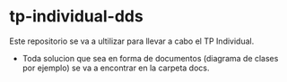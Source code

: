 # tp-individual-dds

Este repositorio se va a ultilizar para llevar a cabo el TP Individual.

+ Toda solucion que sea en forma de documentos (diagrama de clases por ejemplo) se va a encontrar en la carpeta docs.
